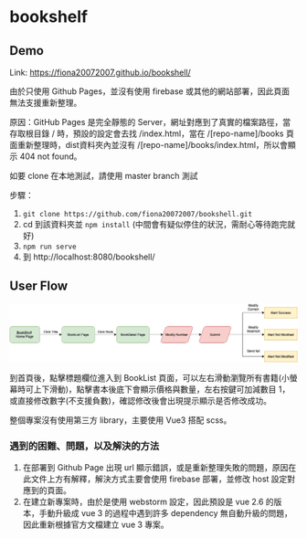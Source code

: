 # bookshelf

## Demo
Link: https://fiona20072007.github.io/bookshell/

由於只使用 Github Pages，並沒有使用 firebase 或其他的網站部署，因此頁面無法支援重新整理。

原因：GitHub Pages 是完全靜態的 Server，網址對應到了真實的檔案路徑，當存取根目錄 / 時，預設的設定會去找 /index.html，當在 /[repo-name]/books 頁面重新整理時，dist資料夾內並沒有 /[repo-name]/books/index.html，所以會顯示 404 not found。

如要 clone 在本地測試，請使用 master branch 測試

步驟：

1. `git clone https://github.com/fiona20072007/bookshell.git`
2. cd 到該資料夾並 `npm install` (中間會有疑似停住的狀況，需耐心等待跑完就好)
3. `npm run serve`
4. 到 http://localhost:8080/bookshell/

## User Flow

![bookshelf UI image](./src/assets/bookshelfUI.png)

到首頁後，點擊標題欄位進入到 BookList 頁面，可以左右滑動瀏覽所有書籍(小螢幕時可上下滑動)，點擊書本後底下會顯示價格與數量，左右按鍵可加減數目 1，或直接修改數字(不支援負數)，確認修改後會出現提示顯示是否修改成功。

整個專案沒有使用第三方 library，主要使用 Vue3 搭配 scss。

### 遇到的困難、問題，以及解決的方法

1. 在部署到 Github Page 出現 url 顯示錯誤，或是重新整理失敗的問題，原因在此文件上方有解釋，解決方式主要會使用 firebase 部署，並修改 host 設定對應到的頁面。
2. 在建立新專案時，由於是使用 webstorm 設定，因此預設是 vue 2.6 的版本，手動升級成 vue 3 的過程中遇到許多 dependency 無自動升級的問題，因此重新根據官方文檔建立 vue 3 專案。